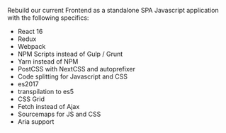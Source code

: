 
Rebuild our current Frontend as a standalone SPA Javascript application with the following specifics:

- React 16
- Redux
- Webpack
- NPM Scripts instead of Gulp / Grunt
- Yarn instead of NPM
- PostCSS with NextCSS and autoprefixer
- Code splitting for Javascript and CSS
- es2017
- transpilation to es5
- CSS Grid
- Fetch instead of Ajax
- Sourcemaps for JS and CSS
- Aria support
